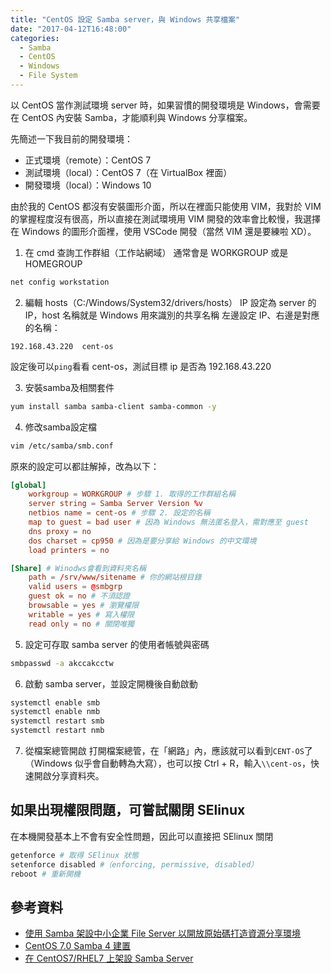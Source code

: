 ```yaml
---
title: "CentOS 設定 Samba server，與 Windows 共享檔案"
date: "2017-04-12T16:48:00"
categories:
  - Samba
  - CentOS
  - Windows
  - File System
---
```


以 CentOS 當作測試環境 server 時，如果習慣的開發環境是 Windows，會需要在 CentOS 內安裝 Samba，才能順利與 Windows 分享檔案。

先簡述一下我目前的開發環境：

- 正式環境（remote）：CentOS 7
- 測試環境（local）：CentOS 7（在 VirtualBox 裡面）
- 開發環境（local）：Windows 10

由於我的 CentOS 都沒有安裝圖形介面，所以在裡面只能使用 VIM，我對於 VIM 的掌握程度沒有很高，所以直接在測試環境用 VIM 開發的效率會比較慢，我選擇在 Windows 的圖形介面裡，使用 VSCode 開發（當然 VIM 還是要練啦 XD）。

1. 在 cmd 查詢工作群組（工作站網域）
通常會是 WORKGROUP 或是 HOMEGROUP
```cmd
net config workstation
```

2. 編輯 hosts（C:/Windows/System32/drivers/hosts）
IP 設定為 server 的 IP，host 名稱就是 Windows 用來識別的共享名稱
左邊設定 IP、右邊是對應的名稱：
```
192.168.43.220  cent-os 
```
設定後可以`ping`看看 cent-os，測試目標 ip 是否為 192.168.43.220

3. 安裝samba及相關套件
```bash
yum install samba samba-client samba-common -y
```

4. 修改samba設定檔
```bash
vim /etc/samba/smb.conf
```

原來的設定可以都註解掉，改為以下：
```smb.conf
[global]
    workgroup = WORKGROUP # 步驟 1. 取得的工作群組名稱
    server string = Samba Server Version %v
    netbios name = cent-os # 步驟 2. 設定的名稱
    map to guest = bad user # 因為 Windows 無法匿名登入，需對應至 guest
    dns proxy = no
    dos charset = cp950 # 因為是要分享給 Windows 的中文環境
    load printers = no

[Share] # Winodws會看到資料夾名稱
    path = /srv/www/sitename # 你的網站根目錄
    valid users = @smbgrp
    guest ok = no # 不須認證
    browsable = yes # 瀏覽權限
    writable = yes # 寫入權限
    read only = no # 關閉唯獨
```

5. 設定可存取 samba server 的使用者帳號與密碼
```sh
smbpasswd -a akccakcctw
```

6. 啟動 samba server，並設定開機後自動啟動
```sh
systemctl enable smb
systemctl enable nmb
systemctl restart smb
systemctl restart nmb
```

7. 從檔案總管開啟
打開檔案總管，在「網路」內，應該就可以看到`CENT-OS`了（Windows 似乎會自動轉為大寫），也可以按 Ctrl + R，輸入`\\cent-os`，快速開啟分享資料夾。


## 如果出現權限問題，可嘗試關閉 SElinux
在本機開發基本上不會有安全性問題，因此可以直接把 SElinux 關閉
```sh
getenforce # 取得 SElinux 狀態
setenforce disabled #（enforcing, permissive, disabled）
reboot # 重新開機
```

## 參考資料
- [使用 Samba 架設中小企業 File Server 以開放原始碼打造資源分享環境](http://www.netadmin.com.tw/article_content.aspx?sn=0807240005)
- [CentOS 7.0 Samba 4 建置](http://wendell3927.pixnet.net/blog/post/202113199-%5Blinux%5D-centos-7.0-samba-4-%E5%BB%BA%E7%BD%AE)
- [在 CentOS7/RHEL7 上架設 Samba Server](http://linux.onlinedoc.tw/2016/03/centos7rhel7-samba-server.html)
